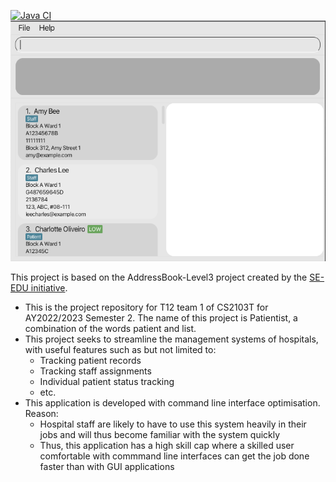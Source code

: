 [![Java CI](https://github.com/AY2223S2-CS2103T-T12-1/tp/workflows/Java%20CI/badge.svg)](https://github.com/AY2223S2-CS2103T-T12-1/tp/actions)
![Ui](docs/images/UI.png)

This project is based on the AddressBook-Level3 project created by the [SE-EDU initiative](https://se-education.org).

* This is the project repository for T12 team 1 of CS2103T for AY2022/2023
Semester 2. The name of this project is Patientist, a combination of the
words patient and list.
* This project seeks to streamline the management systems of hospitals, with
useful features such as but not limited to:
  * Tracking patient records
  * Tracking staff assignments
  * Individual patient status tracking
  * etc.
* This application is developed with command line interface optimisation. Reason:
  * Hospital staff are likely to have to use this system heavily in their jobs
    and will thus become familiar with the system quickly
  * Thus, this application has a high skill cap where a skilled user comfortable
    with commmand line interfaces can get the job done faster than with GUI applications
